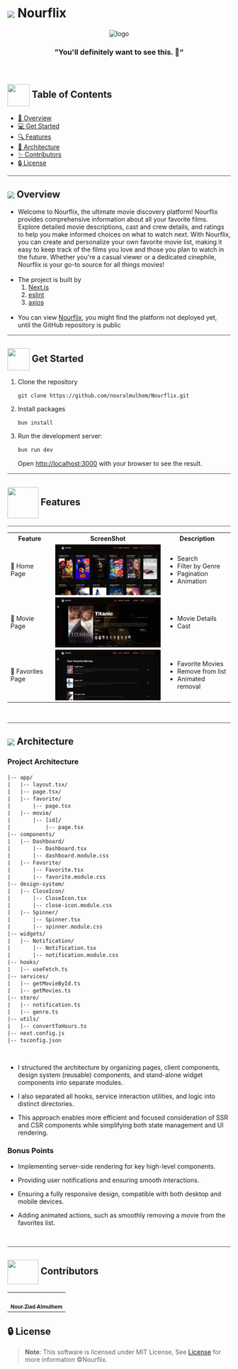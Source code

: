 <div align= >

# <img align=center width=90px  src="https://i.giphy.com/media/v1.Y2lkPTc5MGI3NjExZzlubjllNGM4YTlydGdlY3BuNDdvNzgyNXhvYjJ0eTNvMGQzZGF3NCZlcD12MV9pbnRlcm5hbF9naWZfYnlfaWQmY3Q9cw/KPYvDoGB4C45mEzawv/giphy.gif"> Nourflix

</div>
<div align="center">
   <img align="center"  width="500px" src="https://i.giphy.com/media/v1.Y2lkPTc5MGI3NjExOXlyd2VlZ2poazV2bzViZDV3Nm9wcWJhcDBzZGh6aTR6dnJyNTdoaiZlcD12MV9pbnRlcm5hbF9naWZfYnlfaWQmY3Q9Zw/3o7qDV67vk5vYdoeVG/giphy.gif" alt="logo">

### ”You'll definitely want to see this. 👀“

</div>

<p align="center">
    <br>
</p>

## <img align= center width=50px height=50px src="https://i.giphy.com/media/v1.Y2lkPTc5MGI3NjExNzk1OG56bGE5cXV4Y2hiMnNsN3lmOXpmNTIzMDljdTh5eW9saTJxeSZlcD12MV9pbnRlcm5hbF9naWZfYnlfaWQmY3Q9cw/XSmHWLpvdycR6xukzC/giphy.gif"> Table of Contents

- <a href ="#about"> 📙 Overview</a>
- <a href ="#started"> 💻 Get Started</a>
- <a href ="#features"> 🔍 Features</a>
- <a href ="#architecture"> 👀 Architecture</a>
- <a href ="#contributors"> ✨ Contributors</a>
- <a href ="#license"> 🔒 License</a>

<hr style="background-color: #4b4c60"></hr>

## <img align="center"  height =80px src="https://i.giphy.com/media/v1.Y2lkPTc5MGI3NjExYjBldmR0dHIybDV2dW45Z3E0YzdtOHNiNnNpcjVhc2JoYXV1d3llZyZlcD12MV9pbnRlcm5hbF9naWZfYnlfaWQmY3Q9cw/3ohzdG6mch98dP1JlK/giphy.gif"> Overview <a id = "about"></a>

<ul>

<li>
Welcome to Nourflix, the ultimate movie discovery platform! Nourflix provides comprehensive information about all your favorite films. Explore detailed movie descriptions, cast and crew details, and ratings to help you make informed choices on what to watch next. With Nourflix, you can create and personalize your own favorite movie list, making it easy to keep track of the films you love and those you plan to watch in the future. Whether you're a casual viewer or a dedicated cinephile, Nourflix is your go-to source for all things movies!
</li>
<br>
<li>The project is built by
<ol>

<li>
<a href="https://nextjs.org/">Next.js</a>
</li>
<li>
<a href="https://eslint.org/">eslint</a>
</li>
<li>
<a href="https://www.axios.com/">axios</a>
</li>
</ol>
</li>

<br>
<li>
You can view
<a href="https://nouralmulhem.github.io/Nourflix/">Nourflix</a>,
you might find the platform not deployed yet, until the GitHub repository is public
</li>
</ul>
<hr style="background-color: #4b4c60"></hr>

## <img  align= center width=50px height=50px src="https://c.tenor.com/HgX89Yku5V4AAAAi/to-the-moon.gif"> Get Started <a id = "started"></a>

<ol>
<li>Clone the repository

<br>

```
git clone https://github.com/nouralmulhem/Nourflix.git
```

</li>
<li>Install packages

<br>

```
bun install
```

</li>
<li>Run the development server:

<br>

```bash
bun run dev
```

Open [http://localhost:3000](http://localhost:3000) with your browser to see the result.

</li>
</ol>
<hr style="background-color: #4b4c60"></hr>

## <img  align= center width= 70px height =70px src="https://media1.giphy.com/media/NnSFnC428LRHaxUNzj/giphy.gif?cid=ecf05e47r1hlw9wrf1swakc9gxgn508lyzvbyzgp9i1iyvwl&rid=giphy.gif&ct=s"> Features <a id ="features"></a>

<hr style="background-color: #4b4c60"></hr>

<table align="left;">
<tr>
<th width=20%>Feature</th>
<th width=50%>ScreenShot</th>
<th>Description</th>
</tr>

<tr>
<td>
🔶 Home Page
</td>
<td>

   <img align="center"  src="./images/home.png" alt="logo">
</td>
<td>
<ul>
<li>Search</li>
<li>Filter by Genre</li>
<li>Pagination</li>
<li>Animation</li>
</ul>
</td>
</tr>

<tr>
<td>
🔷 Movie Page
</td>
<td>

   <img align="center"  src="./images/movie.png" alt="logo">
</td>
<td>
<ul>
<li>Movie Details</li>
<li>Cast</li>
</ul>
</td>
</tr>

<tr>
<td>
🔶 Favorites Page
</td>
<td>

   <img align="center"  src="./images/fav.png" alt="logo">
</td>
<td>
<ul>
<li>Favorite Movies</li>
<li>Remove from list</li>
<li>Animated removal</li>
</ul>
</td>
</tr>
</table>
</br>

<hr style="background-color: #4b4c60"></hr>

## <img align="center"  height =80px src="https://i.giphy.com/media/v1.Y2lkPTc5MGI3NjExbGxnaGhsYzdhbDJhcHQ4ZW1qb2hjMmhyOWw0Ym1hdnBpa2pna204ciZlcD12MV9pbnRlcm5hbF9naWZfYnlfaWQmY3Q9cw/JQ9FHhns6CPwKuIoYZ/giphy.gif"> Architecture <a id = "architecture"></a>

### Project Architecture

```plaintext
|-- app/
|   |-- layout.tsx/
|   |-- page.tsx/
|   |-- favorite/
|       |-- page.tsx
|   |-- movie/
|       |-- [id]/
|           |-- page.tsx
|-- components/
|   |-- Dashboard/
|       |-- Dashboard.tsx
|       |-- dashboard.module.css
|   |-- Favorite/
|       |-- Favorite.tsx
|       |-- favorite.module.css
|-- design-system/
|   |-- CloseIcon/
|       |-- CloseIcon.tsx
|       |-- close-icon.module.css
|   |-- Spinner/
|       |-- Spinner.tsx
|       |-- spinner.module.css
|-- widgets/
|   |-- Notification/
|       |-- Notification.tsx
|       |-- notification.module.css
|-- hooks/
|   |-- useFetch.ts
|-- services/
|   |-- getMovieById.ts
|   |-- getMovies.ts
|-- store/
|   |-- notification.ts
|   |-- genre.ts
|-- utils/
|   |-- convertToHours.ts
|-- next.config.js
|-- tsconfig.json
```

<br>

- I structured the architecture by organizing pages, client components, design system (reusable) components, and stand-alone widget components into separate modules.

- I also separated all hooks, service interaction utilities, and logic into distinct directories.

- This approach enables more efficient and focused consideration of SSR and CSR components while simplifying both state management and UI rendering.

### Bonus Points

- Implementing server-side rendering for key high-level components.

- Providing user notifications and ensuring smooth interactions.

- Ensuring a fully responsive design, compatible with both desktop and mobile devices.

- Adding animated actions, such as smoothly removing a movie from the favorites list.

<br>

<hr style="background-color: #4b4c60"></hr>

## <img  align="center" width= 70px height =55px src="https://media0.giphy.com/media/Xy702eMOiGGPzk4Zkd/giphy.gif?cid=ecf05e475vmf48k83bvzye3w2m2xl03iyem3tkuw2krpkb7k&rid=giphy.gif&ct=s"> Contributors <a id ="contributors"></a>

<table  >
  <tr>
     <td align="center"><a href="https://github.com/nouralmulhem"><img src="https://avatars.githubusercontent.com/u/76218033?v=4" width="150px;" alt=""/><br /><sub><b>Nour Ziad Almulhem</b></sub></a><br /></td>
  </tr>
</table>

## 🔒 License <a id ="license"></a>

> **Note**: This software is licensed under MIT License, See [License](https://github.com/nouralmulhem/Nourflix/blob/main/LICENSE) for more information ©Nourflix.
